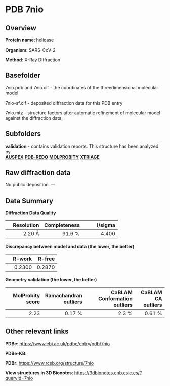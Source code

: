 # PDB 7nio

## Overview

**Protein name**: helicase

**Organism**: SARS-CoV-2

**Method**: X-Ray Diffraction



## Basefolder

7nio.pdb and 7nio.cif - the coordinates of the threedimensional molecular model

7nio-sf.cif - deposited diffraction data for this PDB entry

7nio.mtz - structure factors after automatic refinement of molecular model against the diffraction data.

## Subfolders





**validation** - contains validation reports. This structure has been analyzed by <br>[**AUSPEX**](https://github.com/thorn-lab/coronavirus_structural_task_force/tree/master/pdb/helicase/SARS-CoV-2/7nio/validation/auspex) [**PDB-REDO**](https://github.com/thorn-lab/coronavirus_structural_task_force/tree/master/pdb/helicase/SARS-CoV-2/7nio/validation/pdb-redo) [**MOLPROBITY**](https://github.com/thorn-lab/coronavirus_structural_task_force/tree/master/pdb/helicase/SARS-CoV-2/7nio/validation/molprobity) [**XTRIAGE**](https://github.com/thorn-lab/coronavirus_structural_task_force/blob/master/pdb/helicase/SARS-CoV-2/7nio/validation/Xtriage_output.log)   



## Raw diffraction data

No public deposition. --<br> 

## Data Summary
**Diffraction Data Quality**

|   | Resolution | Completeness| I/sigma |
|---|-------------:|----------------:|--------------:|
|   |2.20 Å|91.6  %|<img width=50/>4.400|

**Discrepancy between model and data (the lower, the better)**

|   | **R-work**| **R-free**   
|---|-------------:|----------------:|           
||  0.2300|  0.2870|

**Geometry validation (the lower, the better)**

|   |**MolProbity<br>score**| **Ramachandran<br>outliers** | **CaBLAM<br>Conformation outliers** | **CaBLAM<br>CA outliers** |
|---|-------------:|----------------:|----------------:|----------------:|
||  2.23|  0.17 %|2.3 %|0.61 %|

 

 



## Other relevant links 
**PDBe**:  https://www.ebi.ac.uk/pdbe/entry/pdb/7nio

**PDBe-KB**:  
 
**PDBr**: https://www.rcsb.org/structure/7nio 

**View structures in 3D Bionotes**: https://3dbionotes.cnb.csic.es/?queryId=7nio

